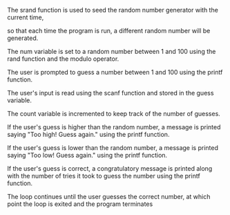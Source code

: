 The srand function is used to seed the random number generator with the current time, 

so that each time the program is run, a different random number will be generated.

The num variable is set to a random number between 1 and 100 using the rand function and the modulo operator.

The user is prompted to guess a number between 1 and 100 using the printf function.

The user's input is read using the scanf function and stored in the guess variable.

The count variable is incremented to keep track of the number of guesses.

If the user's guess is higher than the random number, a message is printed saying "Too high! Guess again." using the printf function.

If the user's guess is lower than the random number, a message is printed saying "Too low! Guess again." using the printf function.

If the user's guess is correct, a congratulatory message is printed along with the number of tries it took to guess the number using the printf function.

The loop continues until the user guesses the correct number, at which point the loop is exited and the program terminates
